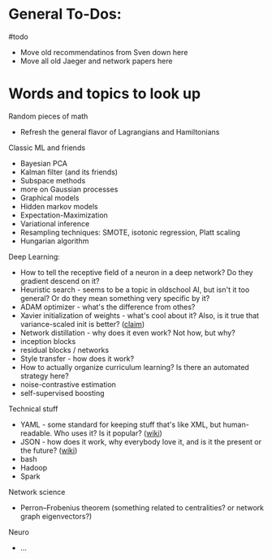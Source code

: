 # General To-Dos:

#todo

* Move old recommendatinos from Sven down here
* Move all old Jaeger and network papers here

# Words and topics to look up

Random pieces of math
* Refresh the general flavor of Lagrangians and Hamiltonians

Classic ML and friends
* Bayesian PCA
* Kalman filter (and its friends)
* Subspace methods
* more on Gaussian processes
* Graphical models
* Hidden markov models
* Expectation-Maximization
* Variational inference
* Resampling techniques: SMOTE, isotonic regression, Platt scaling
* Hungarian algorithm

Deep Learning:
* How to tell the receptive field of a neuron in a deep network? Do they gradient descend on it?
* Heuristic search - seems to be a topic in oldschool AI, but isn't it too general? Or do they mean something very specific by it?
* ADAM optimizer - what's the difference from othes?
* Xavier initialization of weights - what's cool about it? Also, is it true that variance-scaled init is better? ([claim](https://pcc.cs.byu.edu/2017/10/02/practical-advice-for-building-deep-neural-networks/))
* Network distillation - why does it even work? Not how, but why?
* inception blocks
* residual blocks / networks
* Style transfer - how does it work?
* How to actually organize curriculum learning? Is there an automated strategy here?
* noise-contrastive estimation
* self-supervised boosting

Technical stuff
* YAML - some standard for keeping stuff that's like XML, but human-readable. Who uses it? Is it popular? ([wiki](https://en.wikipedia.org/wiki/YAML))
* JSON - how does it work, why everybody love it, and is it the present or the future? ([wiki](https://en.wikipedia.org/wiki/JSON))
* bash
* Hadoop
* Spark

Network science
* Perron–Frobenius theorem (something related to centralities? or network graph eigenvectors?)

Neuro
* ...
